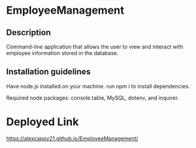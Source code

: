 # EmployeeManagement

## Description 

  Command-line application that allows the user to view and interact with employee information stored in the database. 
 
  ## Installation guidelines 

  Have node.js installed on your machine. 
  run npm i to install dependencies.

  Required node packages: console.table, MySQL, dotenv, and inquirer.

  # Deployed Link
  https://alexcappy21.github.io/EmployeeManagement/